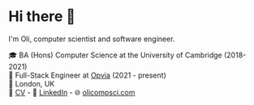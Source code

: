 # Hi there 👋

I'm Oli, computer scientist and software engineer.

🎓 BA (Hons) Computer Science at the University of Cambridge (2018-2021)\
💼 Full-Stack Engineer at [Opvia](https://www.opvia.io/) (2021 - present)\
🏡 London, UK\
📝 [CV](https://www.olicompsci.com/Oliver_Wales_CV.pdf) - 
🤝‍ [LinkedIn](https://www.linkedin.com/in/oliverfwales/) - 
🌐 [olicompsci.com](https://www.olicompsci.com/)
